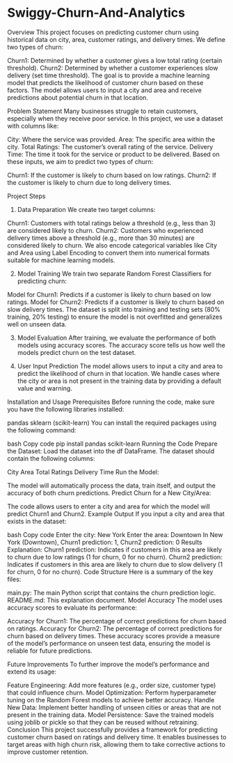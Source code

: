 # Swiggy-Churn-And-Analytics
Overview
This project focuses on predicting customer churn using historical data on city, area, customer ratings, and delivery times. We define two types of churn:

Churn1: Determined by whether a customer gives a low total rating (certain threshold).
Churn2: Determined by whether a customer experiences slow delivery (set time threshold).
The goal is to provide a machine learning model that predicts the likelihood of customer churn based on these factors. The model allows users to input a city and area and receive predictions about potential churn in that location.

Problem Statement
Many businesses struggle to retain customers, especially when they receive poor service. In this project, we use a dataset with columns like:

City: Where the service was provided.
Area: The specific area within the city.
Total Ratings: The customer’s overall rating of the service.
Delivery Time: The time it took for the service or product to be delivered.
Based on these inputs, we aim to predict two types of churn:

Churn1: If the customer is likely to churn based on low ratings.
Churn2: If the customer is likely to churn due to long delivery times.

Project Steps
1. Data Preparation
We create two target columns:

Churn1: Customers with total ratings below a threshold (e.g., less than 3) are considered likely to churn.
Churn2: Customers who experienced delivery times above a threshold (e.g., more than 30 minutes) are considered likely to churn.
We also encode categorical variables like City and Area using Label Encoding to convert them into numerical formats suitable for machine learning models.

2. Model Training
We train two separate Random Forest Classifiers for predicting churn:

Model for Churn1: Predicts if a customer is likely to churn based on low ratings.
Model for Churn2: Predicts if a customer is likely to churn based on slow delivery times.
The dataset is split into training and testing sets (80% training, 20% testing) to ensure the model is not overfitted and generalizes well on unseen data.

3. Model Evaluation
After training, we evaluate the performance of both models using accuracy scores. The accuracy score tells us how well the models predict churn on the test dataset.

4. User Input Prediction
The model allows users to input a city and area to predict the likelihood of churn in that location. We handle cases where the city or area is not present in the training data by providing a default value and warning.

Installation and Usage
Prerequisites
Before running the code, make sure you have the following libraries installed:

pandas
sklearn (scikit-learn)
You can install the required packages using the following command:

bash
Copy code
pip install pandas scikit-learn
Running the Code
Prepare the Dataset: Load the dataset into the df DataFrame. The dataset should contain the following columns:

City
Area
Total Ratings
Delivery Time
Run the Model:

The model will automatically process the data, train itself, and output the accuracy of both churn predictions.
Predict Churn for a New City/Area:

The code allows users to enter a city and area for which the model will predict Churn1 and Churn2.
Example Output
If you input a city and area that exists in the dataset:

bash
Copy code
Enter the city: New York
Enter the area: Downtown
In New York (Downtown), Churn1 prediction: 1, Churn2 prediction: 0
Results Explanation:
Churn1 prediction: Indicates if customers in this area are likely to churn due to low ratings (1 for churn, 0 for no churn).
Churn2 prediction: Indicates if customers in this area are likely to churn due to slow delivery (1 for churn, 0 for no churn).
Code Structure
Here is a summary of the key files:

main.py: The main Python script that contains the churn prediction logic.
README.md: This explanation document.
Model Accuracy
The model uses accuracy scores to evaluate its performance:

Accuracy for Churn1: The percentage of correct predictions for churn based on ratings.
Accuracy for Churn2: The percentage of correct predictions for churn based on delivery times.
These accuracy scores provide a measure of the model’s performance on unseen test data, ensuring the model is reliable for future predictions.

Future Improvements
To further improve the model’s performance and extend its usage:

Feature Engineering: Add more features (e.g., order size, customer type) that could influence churn.
Model Optimization: Perform hyperparameter tuning on the Random Forest models to achieve better accuracy.
Handle New Data: Implement better handling of unseen cities or areas that are not present in the training data.
Model Persistence: Save the trained models using joblib or pickle so that they can be reused without retraining.
Conclusion
This project successfully provides a framework for predicting customer churn based on ratings and delivery time. It enables businesses to target areas with high churn risk, allowing them to take corrective actions to improve customer retention.
